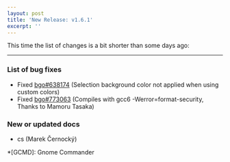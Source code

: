 ```yaml
---
layout: post
title: 'New Release: v1.6.1'
excerpt: ''
---
```


This time the list of changes is a bit shorter than some days ago:

-----

### List of bug fixes

* Fixed [bgo#638174](https://bugzilla.gnome.org/show_bug.cgi?id=638174) (Selection background color not applied when using custom colors)
* Fixed [bgo#773063](https://bugzilla.gnome.org/show_bug.cgi?id=773063) (Compiles with gcc6 -Werror=format-security, Thanks to Mamoru Tasaka)

### New or updated docs
* cs (Marek Černocký)

*[GCMD]: Gnome Commander
